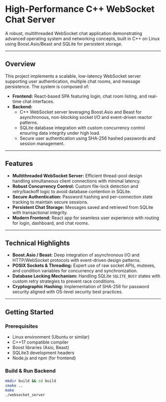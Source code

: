 # High-Performance C++ WebSocket Chat Server

A robust, multithreaded WebSocket chat application demonstrating advanced operating system and networking concepts, built in C++ on Linux using Boost.Asio/Beast and SQLite for persistent storage.

---

## Overview

This project implements a scalable, low-latency WebSocket server supporting user authentication, multiple chat rooms, and message persistence. The system is composed of:

- **Frontend:** React-based SPA featuring login, chat room listing, and real-time chat interfaces.
- **Backend:**  
  - C++ WebSocket server leveraging Boost.Asio and Beast for asynchronous, non-blocking socket I/O and event-driven reactor patterns.  
  - SQLite database integration with custom concurrency control ensuring data integrity under high load.  
  - Secure user authentication using SHA-256 hashed passwords and session management.

---

## Features

- **Multithreaded WebSocket Server:** Efficient thread-pool design handling simultaneous client connections with minimal latency.  
- **Robust Concurrency Control:** Custom file-lock detection and retry/backoff logic to avoid database contention in SQLite.  
- **Secure Authentication:** Password hashing and per-connection state tracking to maintain secure sessions.  
- **Persistent Chat Storage:** Messages saved and retrieved from SQLite with transactional integrity.  
- **Modern Frontend:** React app for seamless user experience with routing for login, dashboard, and chat rooms.

---

## Technical Highlights

- **Boost.Asio / Beast:** Deep integration of asynchronous I/O and HTTP/WebSocket protocols with event-driven design patterns.  
- **POSIX Sockets & Threading:** Expert use of raw socket APIs, mutexes, and condition variables for concurrency and synchronization.  
- **Database Locking Mechanism:** Handling SQLite `SQLITE_BUSY` states with custom retry strategies to prevent race conditions.  
- **Cryptographic Hashing:** Implementation of SHA-256 for password security aligned with OS-level security best practices.

---

## Getting Started

### Prerequisites

- Linux environment (Ubuntu or similar)
- C++17 compatible compiler
- Boost libraries (Asio, Beast)
- SQLite3 development headers
- Node.js and npm (for frontend)

### Build & Run Backend

```bash
mkdir build && cd build
cmake ..
make
./websocket_server
